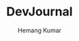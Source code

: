 ---
title: "DevJournal"
github: https://github.com/hemangsk/DevJournal
demo: https://hemangsk.github.io/DevJournal
author: Hemang Kumar
ssg:
  - Jekyll
cms:
  - No Cms
---
